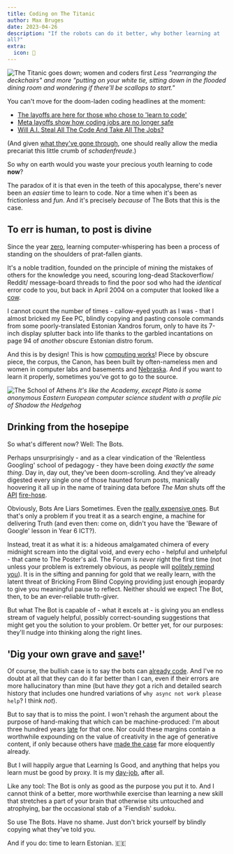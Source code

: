 ```yaml
---
title: Coding on The Titanic
author: Max Bruges
date: 2023-04-26
description: "If the robots can do it better, why bother learning at
all?"
extra:
  icon: 🚢
---
```


![The Titanic goes down; women and coders first](https://live.staticflickr.com/8658/16652891111_f66d108985_z.jpg "The Titanic goes down; women and coders first")
*Less "rearranging the deckchairs" and more "putting on your white tie, sitting down in the flooded dining room and wondering if there'll be scallops to start."*

You can't move for the doom-laden coding headlines at the moment:

- [The layoffs are here for those who chose to 'learn to code'](https://www.businessinsider.com/software-engineer-coding-jobs-face-layoffs-this-year-2023-4)
- [Meta layoffs show how coding jobs are no longer safe](https://www.vox.com/technology/2023/4/21/23692515/tech-workers-software-engineers-layoffs-meta-coding)
- [Will A.I. Steal All The Code And Take All The Jobs?](https://hackaday.com/2023/03/08/will-a-i-steal-all-the-code-and-take-all-the-jobs/)

(And given [what they've gone through]((https://www.theringer.com/tech/2019/1/29/18201695/learn-to-code-twitter-abuse-buzzfeed-journalists)), one should really allow the media precariat this little crumb of *schadenfreude*.)

So why on earth would you waste your precious youth learning to code **now**?

The paradox of it is that even in the teeth of this apocalypse, there's never been an *easier* time to learn to code. Nor a time when it's been as frictionless and *fun*. And it's precisely *because* of The Bots that this is the case.

## To err is human, to post is divine

Since the year [zero](https://en.wikipedia.org/wiki/January_1970#January_1), learning computer-whispering has been a process of standing on the shoulders of prat-fallen giants.

It's a noble tradition, founded on the principle of mining the mistakes of others for the knowledge you need, scouring long-dead Stackoverflow/ Reddit/ message-board threads to find the poor sod who had the *identical* error code to you, but back in April 2004 on a computer that looked like a [cow](https://www.pinterest.com/pin/old-gateway-computers--496310821445158621/).

I cannot count the number of times - callow-eyed youth as I was - that I almost bricked my Eee PC, blindly copying and pasting console commands from some poorly-translated Estonian Xandros forum, only to have its 7-inch display splutter back into life thanks to the garbled incantations on page 94 of *another* obscure Estonian distro forum.

And this is by design! This is how [computing works](https://en.wikipedia.org/wiki/History_of_programming_languages)! Piece by obscure piece, the corpus, the Canon, has been built by often-nameless men and women in computer labs and basements  and [Nebraska](https://xkcd.com/2347/). And if you want to learn it properly, sometimes you've got to go to the source.

![The School of Athens](https://cdn.britannica.com/65/237365-138-03A2AF7F/did-you-know-The-School-of-Athens-Raphael.jpg?w=800&h=450&c=crop)
*It's like the Academy, except Plato is some anonymous Eastern European computer science student with a profile pic of Shadow the Hedgehog*

## Drinking from the hosepipe

So what's different now? Well: The Bots.

Perhaps unsurprisingly - and as a clear vindication of the 'Relentless Googling' school of pedagogy - they have been doing *exactly the same thing*. Day in, day out, they've been doom-scrolling. And they've already digested every single one of those haunted forum posts, manically hoovering it all up in the name of training data before *The Man* shuts off the [API](https://techcrunch.com/2023/04/18/reddit-will-begin-charging-for-access-to-its-api/) [fire-hose](https://www.engadget.com/twitter-shut-off-its-free-api-and-its-breaking-a-lot-of-apps-222011637.html).

Obviously, Bots Are Liars Sometimes. Even the [really expensive ones](https://www.theverge.com/2023/4/19/23689554/google-ai-chatbot-bard-employees-criticism-pathological-liar).  But that's only a problem if you treat it as a search engine, a machine for delivering Truth (and even then: come on, didn't you have the 'Beware of Google' lesson in Year 6 ICT?).

Instead, treat it as what it is: a hideous amalgamated chimera of every midnight scream into the digital void, and every echo - helpful and unhelpful - that came to The Poster's aid. The Forum is *never* right the first time (not unless your problem is extremely obvious, as people will [politely remind you](https://lmgtfy.app/?q=how+do+i+switch+my+computer+on)). It is in the sifting and panning for gold that we really learn, with the latent threat of Bricking From Blind Copying providing just enough jeopardy to give you meaningful pause to reflect. Neither should we expect The Bot, then, to be an ever-reliable truth-giver.

But what The Bot is capable of - what it excels at - is giving you an endless stream of vaguely helpful, possibly correct-sounding suggestions that might get you the solution to your problem. Or better yet, for our purposes: they'll nudge into thinking along the right lines.

## 'Dig your own grave and [save](https://youtu.be/7jYPp9w-0Uk?t=5)!'

Of course, the bullish case is to say the bots can [already code](https://github.com/features/copilot). And I've no doubt at all that they can do it far better than I can, even if their errors are more hallucinatory than mine (but have *they* got a rich and detailed search history that includes one hundred variations of `why async not work please help`? I think *not*).

But to say that is to miss the point. I won't rehash the argument about the purpose of hand-making that which can be machine-produced: I'm about three hundred years [late](https://en.wikipedia.org/wiki/Luddite) for that one. Nor could these margins contain a worthwhile expounding on the value of creativity in the age of generative content, if only because others have [made the case](https://ianleslie.substack.com/p/the-struggle-to-be-human) far more eloquently already.

But I will happily argue that Learning Is Good, and anything that helps you learn must be good by proxy. It is my [day-job](https://maxbruges.com/about), after all.

Like any tool: The Bot is only as good as the purpose you put it to. And I cannot think of a better, more worthwhile exercise than learning a new skill that stretches a part of your brain that otherwise sits untouched and atrophying, bar the occasional stab of a 'Fiendish' sudoku.

So use The Bots. Have no shame. Just don't brick yourself by blindly copying what they've told you.

And if you do: time to learn Estonian. 🇪🇪
